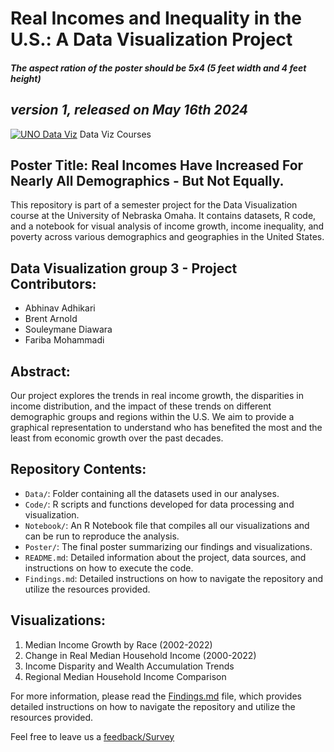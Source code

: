 # Real Incomes and Inequality in the U.S.: A Data Visualization Project

##### The aspect ration of the poster should be 5x4 (5 feet width and 4 feet height)
## _version 1, released on May 16th 2024_

[![UNO Data Viz](https://www.unomaha.edu/university-communications/downloadables/lock-up/uno-lock-up-color-white.png)](https://unomaha.instructure.com/courses/78336/modules) Data Viz Courses

## Poster Title: Real Incomes Have Increased For Nearly All Demographics - But Not Equally.
This repository is part of a semester project for the Data Visualization course at the University of Nebraska Omaha. It contains datasets, R code, and a notebook for visual analysis of income growth, income inequality, and poverty across various demographics and geographies in the United States.

## Data Visualization group 3 - Project Contributors:
- Abhinav Adhikari
- Brent Arnold
- Souleymane Diawara
- Fariba Mohammadi

## Abstract:
Our project explores the trends in real income growth, the disparities in income distribution, and the impact of these trends on different demographic groups and regions within the U.S. We aim to provide a graphical representation to understand who has benefited the most and the least from economic growth over the past decades.

## Repository Contents:
- `Data/`: Folder containing all the datasets used in our analyses.
- `Code/`: R scripts and functions developed for data processing and visualization.
- `Notebook/`: An R Notebook file that compiles all our visualizations and can be run to reproduce the analysis.
- `Poster/`: The final poster summarizing our findings and visualizations.
- `README.md`: Detailed information about the project, data sources, and instructions on how to execute the code.
- `Findings.md`: Detailed instructions on how to navigate the repository and utilize the resources provided.

## Visualizations:
1. Median Income Growth by Race (2002-2022)
2. Change in Real Median Household Income (2000-2022)
3. Income Disparity and Wealth Accumulation Trends
4. Regional Median Household Income Comparison

For more information, please read the [Findings.md](Findings.md) file, which provides detailed instructions on how to navigate the repository and utilize the resources provided.

Feel free to leave us a [feedback/Survey](https://forms.office.com/r/3GbWXsVTWm?origin=lprLink) 

